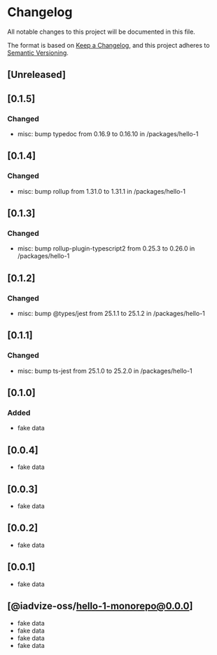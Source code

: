 # Changelog

All notable changes to this project will be documented in this file.

The format is based on [Keep a Changelog](https://keepachangelog.com/en/1.0.0/),
and this project adheres to [Semantic Versioning](https://semver.org/spec/v2.0.0.html).

## [Unreleased]

## [0.1.5]

### Changed

-   misc: bump typedoc from 0.16.9 to 0.16.10 in /packages/hello-1

## [0.1.4]

### Changed

-   misc: bump rollup from 1.31.0 to 1.31.1 in /packages/hello-1

## [0.1.3]

### Changed

-   misc: bump rollup-plugin-typescript2 from 0.25.3 to 0.26.0 in /packages/hello-1

## [0.1.2]

### Changed

-   misc: bump @types/jest from 25.1.1 to 25.1.2 in /packages/hello-1

## [0.1.1]

### Changed

-   misc: bump ts-jest from 25.1.0 to 25.2.0 in /packages/hello-1

## [0.1.0]

### Added

-   fake data

## [0.0.4]

-   fake data

## [0.0.3]

-   fake data

## [0.0.2]

-   fake data

## [0.0.1]

-   fake data

## [@iadvize-oss/hello-1-monorepo@0.0.0]

-   fake data
-   fake data
-   fake data
-   fake data
